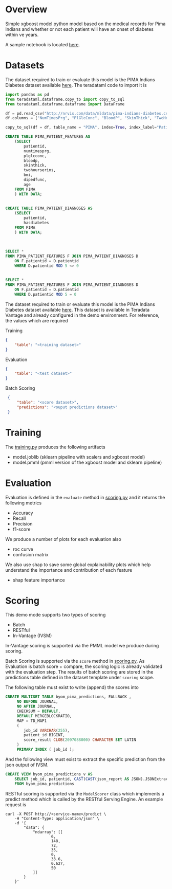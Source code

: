 # Overview
Simple xgboost model python model based on the medical records for Pima Indians and whether or not each patient will have an onset of diabetes within ve years.

A sample notebook is located [here](notebooks/Explore%20Diabetes.ipynb).

# Datasets
The dataset required to train or evaluate this model is the PIMA Indians Diabetes dataset available [here](http://nrvis.com/data/mldata/pima-indians-diabetes.csv). The teradataml code to import it is

```python
import pandas as pd
from teradataml.dataframe.copy_to import copy_to_sql
from teradataml.dataframe.dataframe import DataFrame

df = pd.read_csv("http://nrvis.com/data/mldata/pima-indians-diabetes.csv", header=None)
df.columns = ["NumTimesPrg", "PlGlcConc", "BloodP", "SkinThick", "TwoHourSerIns", "BMI", "DiPedFunc", "Age", "HasDiabetes"]

copy_to_sql(df = df, table_name = "PIMA", index=True, index_label="PatientId", if_exists="replace")
```

```sql
CREATE TABLE PIMA_PATIENT_FEATURES AS 
    (SELECT 
        patientid,
        numtimesprg, 
        plglcconc, 
        bloodp, 
        skinthick, 
        twohourserins, 
        bmi, 
        dipedfunc, 
        age 
    FROM PIMA 
    ) WITH DATA;
    
    
CREATE TABLE PIMA_PATIENT_DIAGNOSES AS 
    (SELECT 
        patientid,
        hasdiabetes
    FROM PIMA 
    ) WITH DATA;
    
    
    
SELECT * 
FROM PIMA_PATIENT_FEATURES F JOIN PIMA_PATIENT_DIAGNOSES D
    ON F.patientid = D.patientid
    WHERE D.patientid MOD 5 <> 0
    
    
SELECT * 
FROM PIMA_PATIENT_FEATURES F JOIN PIMA_PATIENT_DIAGNOSES D
    ON F.patientid = D.patientid
    WHERE D.patientid MOD 5 = 0
```


The dataset required to train or evaluate this model is the PIMA Indians Diabetes dataset available [here](http://nrvis.com/data/mldata/pima-indians-diabetes.csv).
This dataset is available in Teradata Vantage and already configured in the demo environment. For reference, the values which are required

Training
```json
{
    "table": "<training dataset>"
}
```
Evaluation

```json
{
    "table": "<test dataset>"
}
```

Batch Scoring
```json
 {
     "table": "<score dataset>",
     "predictions": "<ouput predictions dataset>"
 }
 ```


# Training
The [training.py](model_modules/training.py) produces the following artifacts

- model.joblib     (sklearn pipeline with scalers and xgboost model)
- model.pmml       (pmml version of the xgboost model and sklearn pipeline)

# Evaluation
Evaluation is defined in the `evaluate` method in [scoring.py](model_modules/scoring.py) and it returns the following metrics

- Accuracy
- Recall
- Precision
- f1-score

We produce a number of plots for each evaluation also

- roc curve
- confusion matrix

We also use shap to save some global explainability plots which help understand the importance and contribution of each feature

- shap feature importance


# Scoring 
This demo mode supports two types of scoring

 - Batch
 - RESTful
 - In-Vantage (IVSM)

In-Vantage scoring is supported via the PMML model we produce during scoring.

Batch Scoring is supported via the `score` method in [scoring.py](model_modules/scoring.py). As Evaluation is batch score + compare, the scoring logic is already validated with the evaluation step. The results of batch scoring are stored in the predictions table defined in the dataset template under `scoring` scope. 

The following table must exist to write (append) the scores into

```sql
CREATE MULTISET TABLE byom_pima_predictions, FALLBACK ,
     NO BEFORE JOURNAL,
     NO AFTER JOURNAL,
     CHECKSUM = DEFAULT,
     DEFAULT MERGEBLOCKRATIO,
     MAP = TD_MAP1
     (
        job_id VARCHAR(255),
        patient_id BIGINT, 
        score_result CLOB(2097088000) CHARACTER SET LATIN
     )
     PRIMARY INDEX ( job_id );
```

And the following view must exist to extract the specific prediction from the json output of IVSM.

```sql
CREATE VIEW byom_pima_predictions_v AS
    SELECT job_id, patientid, CAST(CAST(json_report AS JSON).JSONExtractValue('$.predicted_HasDiabetes') AS INT) as HasDiabetes
    FROM byom_pima_predictions
```

RESTful scoring is supported via the `ModelScorer` class which implements a predict method which is called by the RESTful Serving Engine. An example request is  

    curl -X POST http://<service-name>/predict \
        -H "Content-Type: application/json" \
        -d '{
            "data": {
                "ndarray": [[
                        6,
                        148,
                        72,
                        35,
                        0,
                        33.6,
                        0.627,
                        50
                ]]
            }
        }' 
